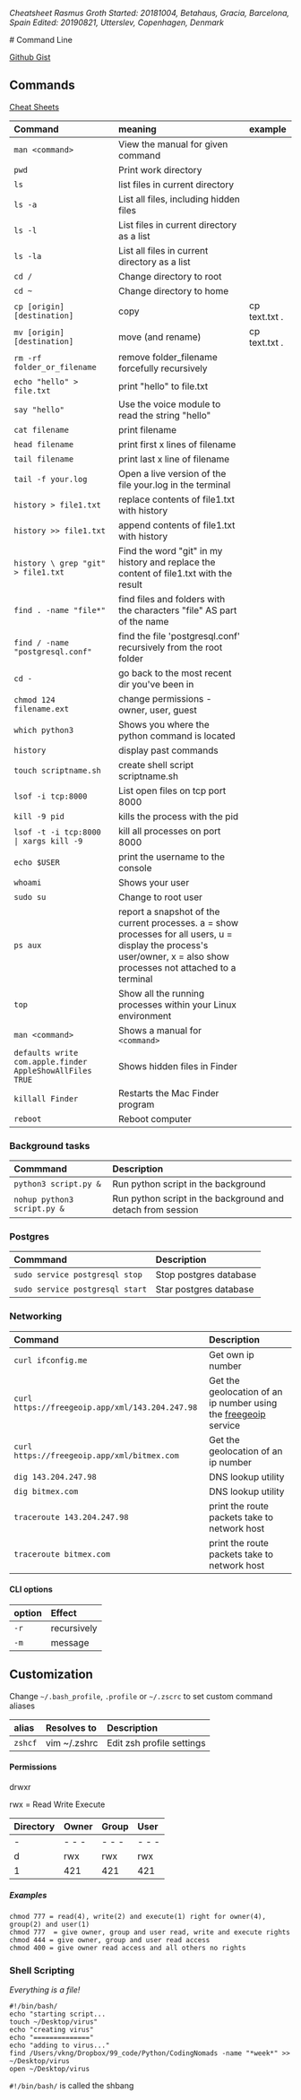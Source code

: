 *Cheatsheet*
*Rasmus Groth*
*Started: 20181004, Betahaus, Gracia, Barcelona, Spain*
*Edited: 20190821, Utterslev, Copenhagen, Denmark*

# Command Line

[Github Gist](https://gist.github.com/bliiir/974a80f6f6635042fedf31ddbfbeb1f8)

## Commands

[Cheat Sheets](https://github.com/WebDevStudios/CLI-Cheat-Sheet)

| Command | meaning | example |
| :--- | :--- | :--- |
| `man <command>` | View the manual for given command| |
| `pwd` | Print work directory | |
| `ls` | list files in current directory | |
| `ls -a` | List all files, including hidden files | |
| `ls -l` | List files in current directory as a list | |
| `ls -la` | List all files in current directory as a list | |
| `cd /` | Change directory to root | |
| `cd ~` | Change directory to home | |
| `cp [origin] [destination]` | copy | cp text.txt . | |
| `mv [origin] [destination]` | move (and rename) | cp text.txt . | |
| `rm -rf folder_or_filename` | remove folder_filename forcefully recursively | |
| `echo "hello" > file.txt` | print "hello" to file.txt | |
| `say "hello"` | Use the voice module to read the string "hello"| |
| `cat filename` | print filename | |
| `head filename` | print first x lines of filename | |
| `tail filename` | print last x line of filename | |
| `tail -f your.log` | Open a live version of the file your.log in the terminal |
| `history > file1.txt` | replace contents of file1.txt with history | |
| `history >> file1.txt` | append contents of file1.txt with history | |
| `history \ grep "git" > file1.txt` | Find the word "git" in my history and replace the content of file1.txt with the result| |
| `find . -name "file*"` | find files and folders with the characters "file" AS part of the name | |
| `find / -name "postgresql.conf"` | find the file 'postgresql.conf' recursively from the root folder |
| `cd -` | go back to the most recent dir you've been in | |
| `chmod 124 filename.ext` | change permissions  - owner, user, guest| |
| `which python3` | Shows you where the python command is located | |
| `history` | display past commands ||
| `touch scriptname.sh` | create shell script scriptname.sh | |
| `lsof -i tcp:8000` | List open files on tcp port 8000 | |
| `kill -9 pid` | kills the process with the pid | |
| `lsof -t -i tcp:8000 \| xargs kill -9` | kill all processes on port 8000|
| `echo $USER` | print the username to the console |
| `whoami` | Shows your user |
| `sudo su` | Change to root user |
| `ps aux` | report a snapshot of the current processes. a = show processes for all users, u = display the process's user/owner, x = also show processes not attached to a terminal |
| `top` | Show all the running processes within your Linux environment |
| `man <command>` | Shows a manual for `<command>` |
| `defaults write com.apple.finder AppleShowAllFiles TRUE` | Shows hidden files in Finder |
| `killall Finder` | Restarts the Mac Finder program |
| `reboot` | Reboot computer |


### Background tasks
|Commmand|Description|
|:--|:--|
| `python3 script.py &` | Run python script in the background |
| `nohup python3 script.py &`| Run python script in the background and detach from session |


### Postgres
|Commmand|Description|
|:--|:--|
| `sudo service postgresql stop` | Stop postgres database |
| `sudo service postgresql start` | Star postgres database |



### Networking
| Command | Description |
| :--- | :--- |
| `curl ifconfig.me` | Get own ip number |
| `curl https://freegeoip.app/xml/143.204.247.98` | Get the geolocation of an ip number using the [freegeoip](https://freegeoip.app/) service |
| `curl https://freegeoip.app/xml/bitmex.com` | Get the geolocation of an ip number |
| `dig 143.204.247.98` | DNS lookup utility |
| `dig bitmex.com` | DNS lookup utility |
| `traceroute 143.204.247.98` | print the route packets take to network host |
| `traceroute bitmex.com` | print the route packets take to network host |


#### CLI options
| option | Effect     |
| :--- | :--- |
| `-r` | recursively |
| `-m` | message |

## Customization

Change `~/.bash_profile`, `.profile` or `~/.zscrc` to set custom command aliases

| alias | Resolves to | Description |
| :--- | :--- | :-- |
| `zshcf` | vim ~/.zshrc | Edit zsh profile settings|

#### Permissions

drwxr

rwx = Read Write Execute

| Directory | Owner | Group | User |
| :-- | :-- | :-- | :-- |
| - | - - - | - - - | - - - |
| d | rwx | rwx | rwx |
| 1 | 421 | 421 | 421 |

##### Examples
```
chmod 777 = read(4), write(2) and execute(1) right for owner(4), group(2) and user(1)
chmod 777  = give owner, group and user read, write and execute rights
chmod 444 = give owner, group and user read access
chmod 400 = give owner read access and all others no rights
```

### Shell Scripting
*Everything is a file!*
```
#!/bin/bash/
echo "starting script...
touch ~/Desktop/virus"
echo "creating virus"
echo "=============="
echo "adding to virus..."
find /Users/vkng/Dropbox/99_code/Python/CodingNomads -name "*week*" >> ~/Desktop/virus
open ~/Desktop/virus
```
```#!/bin/bash/``` is called the shbang
